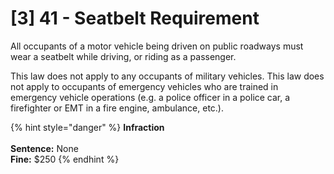 # \[3] 41 - Seatbelt Requirement

All occupants of a motor vehicle being driven on public roadways must wear a seatbelt while driving, or riding as a passenger.&#x20;

This law does not apply to any occupants of military vehicles. This law does not apply to occupants of  emergency vehicles who are trained in emergency vehicle operations (e.g. a police officer in a police car, a firefighter or EMT in a fire engine, ambulance, etc.).

{% hint style="danger" %}
**Infraction**\
\
**Sentence:** None\
**Fine:** $250
{% endhint %}
